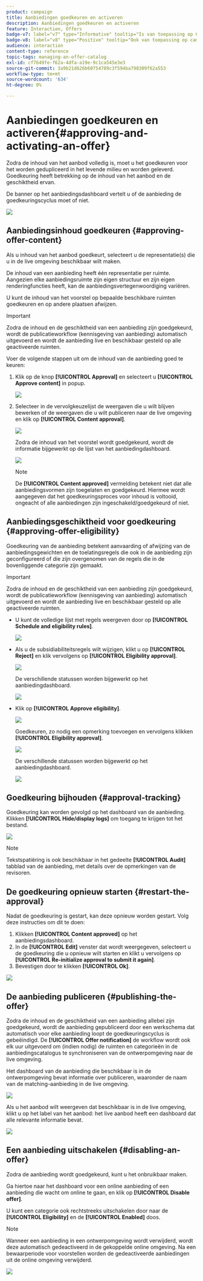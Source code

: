 ```yaml
---
product: campaign
title: Aanbiedingen goedkeuren en activeren
description: Aanbiedingen goedkeuren en activeren
feature: Interaction, Offers
badge-v7: label="v7" type="Informative" tooltip="Is van toepassing op Campaign Classic v7"
badge-v8: label="v8" type="Positive" tooltip="Ook van toepassing op campagne v8"
audience: interaction
content-type: reference
topic-tags: managing-an-offer-catalog
exl-id: cf7649fe-f62a-4dfa-a19e-9c1ca545e3e3
source-git-commit: 3a9b21d626b60754789c3f594ba798309f62a553
workflow-type: tm+mt
source-wordcount: '634'
ht-degree: 0%

---
```


# Aanbiedingen goedkeuren en activeren{#approving-and-activating-an-offer}



Zodra de inhoud van het aanbod volledig is, moet u het goedkeuren voor het worden gedupliceerd in het levende milieu en worden geleverd. Goedkeuring heeft betrekking op de inhoud van het aanbod en de geschiktheid ervan.

De banner op het aanbiedingsdashboard vertelt u of de aanbieding de goedkeuringscyclus moet of niet.

![](assets/offer_validate_001.png)

## Aanbiedingsinhoud goedkeuren {#approving-offer-content}

Als u inhoud van het aanbod goedkeurt, selecteert u de representatie(s) die u in de live omgeving beschikbaar wilt maken.

De inhoud van een aanbieding heeft één representatie per ruimte. Aangezien elke aanbiedingsruimte zijn eigen structuur en zijn eigen renderingfuncties heeft, kan de aanbiedingsvertegenwoordiging variëren.

U kunt de inhoud van het voorstel op bepaalde beschikbare ruimten goedkeuren en op andere plaatsen afwijzen.

>[!IMPORTANT]
>
>Zodra de inhoud en de geschiktheid van een aanbieding zijn goedgekeurd, wordt de publicatieworkflow (kennisgeving van aanbieding) automatisch uitgevoerd en wordt de aanbieding live en beschikbaar gesteld op alle geactiveerde ruimten.

Voer de volgende stappen uit om de inhoud van de aanbieding goed te keuren:

1. Klik op de knop **[!UICONTROL Approval]** en selecteert u **[!UICONTROL Approve content]** in popup.

   ![](assets/offer_validate_002.png)

1. Selecteer in de vervolgkeuzelijst de weergaven die u wilt blijven bewerken of de weergaven die u wilt publiceren naar de live omgeving en klik op **[!UICONTROL Content approval]**.

   ![](assets/offer_validate_003.png)

   Zodra de inhoud van het voorstel wordt goedgekeurd, wordt de informatie bijgewerkt op de lijst van het aanbiedingdashboard.

   ![](assets/offer_validate_004.png)

   >[!NOTE]
   >
   >De **[!UICONTROL Content approved]** vermelding betekent niet dat alle aanbiedingsvormen zijn toegelaten en goedgekeurd. Hiermee wordt aangegeven dat het goedkeuringsproces voor inhoud is voltooid, ongeacht of alle aanbiedingen zijn ingeschakeld/goedgekeurd of niet.

## Aanbiedingsgeschiktheid voor goedkeuring {#approving-offer-eligibility}

Goedkeuring van de aanbieding betekent aanvaarding of afwijzing van de aanbiedingsgewichten en de toelatingsregels die ook in de aanbieding zijn geconfigureerd of die zijn overgenomen van de regels die in de bovenliggende categorie zijn gemaakt.

>[!IMPORTANT]
>
>Zodra de inhoud en de geschiktheid van een aanbieding zijn goedgekeurd, wordt de publicatieworkflow (kennisgeving van aanbieding) automatisch uitgevoerd en wordt de aanbieding live en beschikbaar gesteld op alle geactiveerde ruimten.

* U kunt de volledige lijst met regels weergeven door op **[!UICONTROL Schedule and eligibility rules]**.

  ![](assets/offer_validate_005.png)

* Als u de subsidiabiliteitsregels wilt wijzigen, klikt u op **[!UICONTROL Reject]** en klik vervolgens op **[!UICONTROL Eligibility approval]**.

  ![](assets/offer_validate_007.png)

  De verschillende statussen worden bijgewerkt op het aanbiedingdashboard.

  ![](assets/offer_validate_006.png)

* Klik op **[!UICONTROL Approve eligibility]**.

  ![](assets/offer_validate_008.png)

  Goedkeuren, zo nodig een opmerking toevoegen en vervolgens klikken **[!UICONTROL Eligibility approval]**.

  ![](assets/offer_validate_009.png)

  De verschillende statussen worden bijgewerkt op het aanbiedingdashboard.

  ![](assets/offer_validate_010.png)

## Goedkeuring bijhouden {#approval-tracking}

Goedkeuring kan worden gevolgd op het dashboard van de aanbieding. Klikken **[!UICONTROL Hide/display logs]** om toegang te krijgen tot het bestand.

![](assets/offer_validate_012.png)

>[!NOTE]
>
>Tekstspatiëring is ook beschikbaar in het gedeelte **[!UICONTROL Audit]** tabblad van de aanbieding, met details over de opmerkingen van de revisoren.

## De goedkeuring opnieuw starten {#restart-the-approval}

Nadat de goedkeuring is gestart, kan deze opnieuw worden gestart. Volg deze instructies om dit te doen:

1. Klikken **[!UICONTROL Content approved]** op het aanbiedingsdashboard.
1. In de **[!UICONTROL Edit]** venster dat wordt weergegeven, selecteert u de goedkeuring die u opnieuw wilt starten en klikt u vervolgens op **[!UICONTROL Re-initialize approval to submit it again]**.
1. Bevestigen door te klikken **[!UICONTROL Ok]**.

![](assets/offer_validate_013.png)

## De aanbieding publiceren {#publishing-the-offer}

Zodra de inhoud en de geschiktheid van een aanbieding allebei zijn goedgekeurd, wordt de aanbieding gepubliceerd door een werkschema dat automatisch voor elke aanbieding loopt de goedkeuringscyclus is gebeëindigd. De **[!UICONTROL Offer notification]** de workflow wordt ook elk uur uitgevoerd om (indien nodig) de ruimten en categorieën in de aanbiedingscatalogus te synchroniseren van de ontwerpomgeving naar de live omgeving.

Het dashboard van de aanbieding die beschikbaar is in de ontwerpomgeving bevat informatie over publiceren, waaronder de naam van de matching-aanbieding in de live omgeving.

![](assets/offer_golive_001.png)

Als u het aanbod wilt weergeven dat beschikbaar is in de live omgeving, klikt u op het label van het aanbod: het live aanbod heeft een dashboard dat alle relevante informatie bevat.

![](assets/offer_golive_002.png)

## Een aanbieding uitschakelen {#disabling-an-offer}

Zodra de aanbieding wordt goedgekeurd, kunt u het onbruikbaar maken.

Ga hiertoe naar het dashboard voor een online aanbieding of een aanbieding die wacht om online te gaan, en klik op **[!UICONTROL Disable offer]**.

U kunt een categorie ook rechtstreeks uitschakelen door naar de **[!UICONTROL Eligibility]** en de **[!UICONTROL Enabled]** doos.

>[!NOTE]
>
>Wanneer een aanbieding in een ontwerpomgeving wordt verwijderd, wordt deze automatisch gedeactiveerd in de gekoppelde online omgeving. Na een bewaarperiode voor voorstellen worden de gedeactiveerde aanbiedingen uit de online omgeving verwijderd.

![](assets/offer_preview_deactivate.png)
